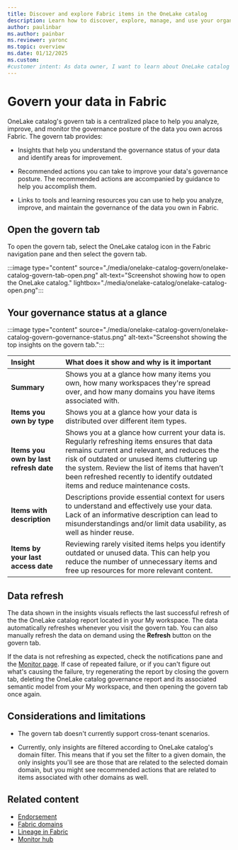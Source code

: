 ```yaml
---
title: Discover and explore Fabric items in the OneLake catalog
description: Learn how to discover, explore, manage, and use your organization's Fabric items in the OneLake catalog.
author: paulinbar
ms.author: painbar
ms.reviewer: yaronc
ms.topic: overview
ms.date: 01/12/2025
ms.custom:
#customer intent: As data owner, I want to learn about OneLake catalog's Govern tab, and use it's capabilities to get insights about and govern the data in Fabric that I own.
---
```


# Govern your data in Fabric

OneLake catalog's govern tab is a centralized place to help you analyze, improve, and monitor the governance posture of the data you own across Fabric. The govern tab provides:

* Insights that help you understand the governance status of your data and identify areas for improvement.

* Recommended actions you can take to improve your data's governance posture. The recommended actions are accompanied by guidance to help you accomplish them.

* Links to tools and learning resources you can use to help you analyze, improve, and maintain the governance of the data you own in Fabric.

## Open the govern tab

To open the govern tab, select the OneLake catalog icon in the Fabric navigation pane and then select the govern tab.

:::image type="content" source="./media/onelake-catalog-govern/onelake-catalog-govern-tab-open.png" alt-text="Screenshot showing how to open the OneLake catalog." lightbox="./media/onelake-catalog/onelake-catalog-open.png":::

## Your governance status at a glance

:::image type="content" source="./media/onelake-catalog-govern/onelake-catalog-govern-governance-status.png" alt-text="Screenshot showing the top insights on the govern tab.":::

| Insight | What does it show and why is it important |
|:--------|:--------|
| **Summary** | Shows you at a glance how many items you own, how many workspaces they're spread over, and how many domains you have items associated with. |
| **Items you own by type** | Shows you at a glance how your data is distributed over different item types. |
| **Items you own by last refresh date** | Shows you at a glance how current your data is. Regularly refreshing items ensures that data remains current and relevant, and reduces the risk of outdated or unused items cluttering up the system. Review the list of items that haven’t been refreshed recently to identify outdated items and reduce maintenance costs. |
| **Items with description** | Descriptions provide essential context for users to understand and effectively use your data. Lack of an informative description can lead to misunderstandings and/or limit data usability, as well as hinder reuse. |
| **Items by your last access date** | Reviewing rarely visited items helps you identify outdated or unused data. This can help you reduce the number of unnecessary items and free up resources for more relevant content. |

## Data refresh

The data shown in the insights visuals reflects the last successful refresh of the the OneLake catalog report located in your My workspace. The data automatically refreshes whenever you visit the govern tab. You can also manually refresh the data on demand using the **Refresh** button on the govern tab.

If the data is not refreshing as expected, check the notifications pane and the [Monitor page](/fabric/admin/monitoring-hub). If case of repeated failure, or if you can't figure out what's causing the failure, try regenerating the report by closing the govern tab, deleting the OneLake catalog governance report and its associated semantic model from your My workspace, and then opening the govern tab once again.

## Considerations and limitations

* The govern tab doesn't currently support cross-tenant scenarios.

* Currently, only insights are filtered according to OneLake catalog's domain filter. This means that if you set the filter to a given domain, the only insights you'll see are those that are related to the selected domain domain, but you might see recommended actions that are related to items associated with other domains as well.

## Related content

* [Endorsement](./endorsement-overview.md)
* [Fabric domains](./domains.md)
* [Lineage in Fabric](./lineage.md)
* [Monitor hub](../admin/monitoring-hub.md)